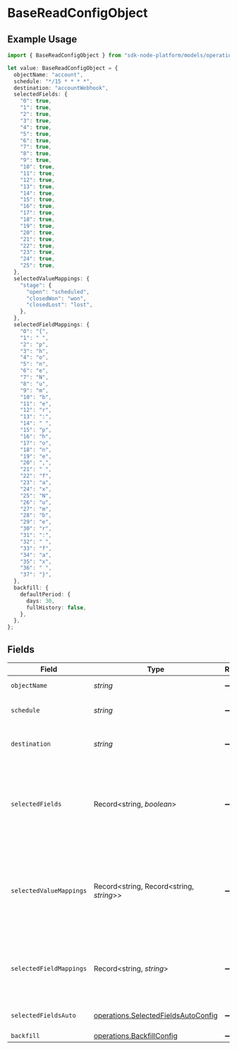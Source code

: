 # BaseReadConfigObject

## Example Usage

```typescript
import { BaseReadConfigObject } from "sdk-node-platform/models/operations";

let value: BaseReadConfigObject = {
  objectName: "account",
  schedule: "*/15 * * * *",
  destination: "accountWebhook",
  selectedFields: {
    "0": true,
    "1": true,
    "2": true,
    "3": true,
    "4": true,
    "5": true,
    "6": true,
    "7": true,
    "8": true,
    "9": true,
    "10": true,
    "11": true,
    "12": true,
    "13": true,
    "14": true,
    "15": true,
    "16": true,
    "17": true,
    "18": true,
    "19": true,
    "20": true,
    "21": true,
    "22": true,
    "23": true,
    "24": true,
    "25": true,
  },
  selectedValueMappings: {
    "stage": {
      "open": "scheduled",
      "closedWon": "won",
      "closedLost": "lost",
    },
  },
  selectedFieldMappings: {
    "0": "{",
    "1": " ",
    "2": "p",
    "3": "h",
    "4": "o",
    "5": "n",
    "6": "e",
    "7": "N",
    "8": "u",
    "9": "m",
    "10": "b",
    "11": "e",
    "12": "r",
    "13": ":",
    "14": " ",
    "15": "p",
    "16": "h",
    "17": "o",
    "18": "n",
    "19": "e",
    "20": ",",
    "21": " ",
    "22": "f",
    "23": "a",
    "24": "x",
    "25": "N",
    "26": "u",
    "27": "m",
    "28": "b",
    "29": "e",
    "30": "r",
    "31": ":",
    "32": " ",
    "33": "f",
    "34": "a",
    "35": "x",
    "36": " ",
    "37": "}",
  },
  backfill: {
    defaultPeriod: {
      days: 30,
      fullHistory: false,
    },
  },
};
```

## Fields

| Field                                                                                                                                                                             | Type                                                                                                                                                                              | Required                                                                                                                                                                          | Description                                                                                                                                                                       | Example                                                                                                                                                                           |
| --------------------------------------------------------------------------------------------------------------------------------------------------------------------------------- | --------------------------------------------------------------------------------------------------------------------------------------------------------------------------------- | --------------------------------------------------------------------------------------------------------------------------------------------------------------------------------- | --------------------------------------------------------------------------------------------------------------------------------------------------------------------------------- | --------------------------------------------------------------------------------------------------------------------------------------------------------------------------------- |
| `objectName`                                                                                                                                                                      | *string*                                                                                                                                                                          | :heavy_minus_sign:                                                                                                                                                                | The name of the object to read from.                                                                                                                                              | account                                                                                                                                                                           |
| `schedule`                                                                                                                                                                        | *string*                                                                                                                                                                          | :heavy_minus_sign:                                                                                                                                                                | The schedule for reading the object, in cron syntax.                                                                                                                              | */15 * * * *                                                                                                                                                                      |
| `destination`                                                                                                                                                                     | *string*                                                                                                                                                                          | :heavy_minus_sign:                                                                                                                                                                | The name of the destination that the result should be sent to.                                                                                                                    | accountWebhook                                                                                                                                                                    |
| `selectedFields`                                                                                                                                                                  | Record<string, *boolean*>                                                                                                                                                         | :heavy_minus_sign:                                                                                                                                                                | This is a map of field names to booleans indicating whether they should be read. If a field is already included in `selectedFieldMappings`, it does not need to be included here. | { phone: true, fax: true }                                                                                                                                                        |
| `selectedValueMappings`                                                                                                                                                           | Record<string, Record<string, *string*>>                                                                                                                                          | :heavy_minus_sign:                                                                                                                                                                | This is a map of field names to their value mappings.                                                                                                                             | {<br/>"stage": {<br/>"open": "scheduled",<br/>"closedWon": "won",<br/>"closedLost": "lost"<br/>}<br/>}                                                                            |
| `selectedFieldMappings`                                                                                                                                                           | Record<string, *string*>                                                                                                                                                          | :heavy_minus_sign:                                                                                                                                                                | This is a map of mapToNames to field names. (A mapTo name is the name the builder wants to map a field to when it lands in their destination.)                                    | { phoneNumber: phone, faxNumber: fax }                                                                                                                                            |
| `selectedFieldsAuto`                                                                                                                                                              | [operations.SelectedFieldsAutoConfig](../../models/operations/selectedfieldsautoconfig.md)                                                                                        | :heavy_minus_sign:                                                                                                                                                                | If selectedFieldsAuto is set to all, all fields will be read.                                                                                                                     |                                                                                                                                                                                   |
| `backfill`                                                                                                                                                                        | [operations.BackfillConfig](../../models/operations/backfillconfig.md)                                                                                                            | :heavy_minus_sign:                                                                                                                                                                | N/A                                                                                                                                                                               |                                                                                                                                                                                   |
